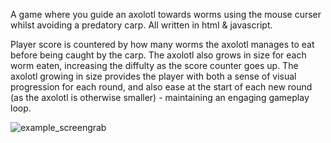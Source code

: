 A game where you guide an axolotl towards worms using the mouse curser whilst avoiding a predatory carp. All written in html & javascript.

Player score is countered by how many worms the axolotl manages to eat before being caught by the carp. The axolotl also grows in size for each worm eaten, increasing the diffulty as the score counter goes up. The axolotl growing in size provides the player with both a sense of visual progression for each round, and also ease at the start of each new round (as the axolotl is otherwise smaller) - maintaining an engaging gameplay loop.

![example_screengrab](https://github.com/warner-d-m/worm_game/assets/130168523/fc7f4669-bb94-43bc-b7af-900d4462d91b)
